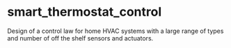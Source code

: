 # smart_thermostat_control
Design of a control law for home HVAC systems with a large range of types and number of off the shelf sensors and actuators.
